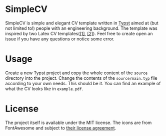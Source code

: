 # SimpleCV
SimpleCV is simple and elegant CV template written in [Typst](https://typst.app/) 
aimed at (but not limited to!) people with an engineering background. The template was
inspired by two Latex CV templates([[1]](https://www.overleaf.com/latex/templates/autocv/scfvqfpxncwb), 
[[2]](https://www.overleaf.com/latex/templates/faangpath-simple-template/npsfpdqnxmbc)).
Feel free to create open an issue if you have any questions or notice some error.

# Usage
Create a new Typst project and copy the whole content of the `source` directory
into the project. Change the contents of the `source/main.typ` file according to your own needs. This should be it. 
You can find an example of what the CV looks like in `example.pdf`. 

# License
The project itself is available under the MIT license. The icons are 
from FontAwesome and subject to [their license agreement](https://github.com/FortAwesome/Font-Awesome/blob/6.x/LICENSE.txt).
